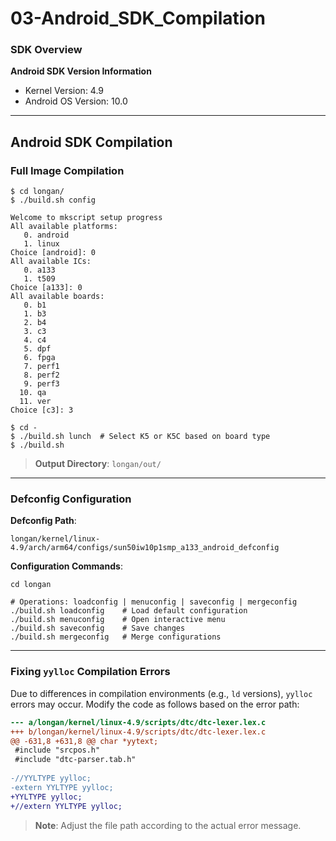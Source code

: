 # 03-Android_SDK_Compilation

### SDK Overview

**Android SDK Version Information**  

- Kernel Version: 4.9  
- Android OS Version: 10.0  

---

## Android SDK Compilation

### Full Image Compilation

```shell
$ cd longan/
$ ./build.sh config

Welcome to mkscript setup progress
All available platforms:
   0. android
   1. linux
Choice [android]: 0
All available ICs:
   0. a133
   1. t509
Choice [a133]: 0
All available boards:
   0. b1
   1. b3
   2. b4
   3. c3
   4. c4
   5. dpf
   6. fpga
   7. perf1
   8. perf2
   9. perf3
  10. qa
  11. ver
Choice [c3]: 3
```

```shell
$ cd -
$ ./build.sh lunch  # Select K5 or K5C based on board type
$ ./build.sh
```

> **Output Directory**: `longan/out/`

---

### Defconfig Configuration

**Defconfig Path**:  
```
longan/kernel/linux-4.9/arch/arm64/configs/sun50iw10p1smp_a133_android_defconfig
```

**Configuration Commands**:  
```shell
cd longan

# Operations: loadconfig | menuconfig | saveconfig | mergeconfig
./build.sh loadconfig    # Load default configuration
./build.sh menuconfig    # Open interactive menu
./build.sh saveconfig    # Save changes
./build.sh mergeconfig   # Merge configurations
```

---

### Fixing `yylloc` Compilation Errors

Due to differences in compilation environments (e.g., `ld` versions), `yylloc` errors may occur. Modify the code as follows based on the error path:

```diff
--- a/longan/kernel/linux-4.9/scripts/dtc/dtc-lexer.lex.c
+++ b/longan/kernel/linux-4.9/scripts/dtc/dtc-lexer.lex.c
@@ -631,8 +631,8 @@ char *yytext;
 #include "srcpos.h"
 #include "dtc-parser.tab.h"
 
-//YYLTYPE yylloc;
-extern YYLTYPE yylloc;
+YYLTYPE yylloc;
+//extern YYLTYPE yylloc;
```

> **Note**: Adjust the file path according to the actual error message.  

